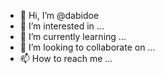 - 👋 Hi, I’m @dabidoe
- 👀 I’m interested in ...
- 🌱 I’m currently learning ...
- 💞️ I’m looking to collaborate on ...
- 📫 How to reach me ...

<!---
dabidoe/dabidoe is a ✨ special ✨ repository because its `README.md` (this file) appears on your GitHub profile.
You can click the Preview link to take a look at your changes.
--->

